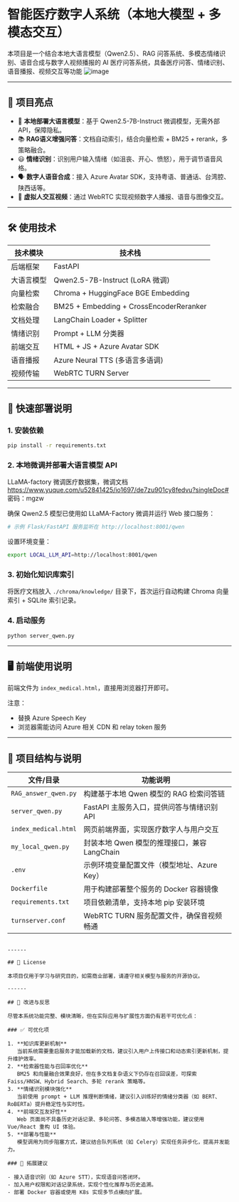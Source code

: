 # 智能医疗数字人系统（本地大模型 + 多模态交互）

本项目是一个结合本地大语言模型（Qwen2.5）、RAG 问答系统、多模态情绪识别、语音合成与数字人视频播报的 AI 医疗问答系统，具备医疗问答、情绪识别、语音播报、视频交互等功能
![image](https://github.com/user-attachments/assets/c1fdfcf9-887d-4395-b2c4-59642a1dd67d)

------

## 📌 项目亮点

- 🧠 **本地部署大语言模型**：基于 Qwen2.5-7B-Instruct 微调模型，无需外部API，保障隐私。
- 📚 **RAG语义增强问答**：文档自动索引，结合向量检索 + BM25 + rerank，多策略融合。
- 😃 **情绪识别**：识别用户输入情绪（如沮丧、开心、愤怒），用于调节语音风格。
- 🗣️ **数字人语音合成**：接入 Azure Avatar SDK，支持粤语、普通话、台湾腔、陕西话等。
- 🎥 **虚拟人交互视频**：通过 WebRTC 实现视频数字人播报、语音与图像交互。

------

## 🛠️ 使用技术

| 技术模块   | 技术栈                                  |
| ---------- | --------------------------------------- |
| 后端框架   | FastAPI                                 |
| 大语言模型 | Qwen2.5-7B-Instruct (LoRA 微调)     |
| 向量检索   | Chroma + HuggingFace BGE Embedding      |
| 检索融合   | BM25 + Embedding + CrossEncoderReranker |
| 文档处理   | LangChain Loader + Splitter             |
| 情绪识别   | Prompt + LLM 分类器                     |
| 前端交互   | HTML + JS + Azure Avatar SDK            |
| 语音播报   | Azure Neural TTS (多语言多语调)         |
| 视频传输   | WebRTC TURN Server                      |

------

## 🚀 快速部署说明

### 1. 安装依赖

```bash
pip install -r requirements.txt
```

### 2. 本地微调并部署大语言模型 API

LLaMA-factory 微调医疗数据集，微调文档
https://www.yuque.com/u52841425/io1697/de7zu901cy8fedvu?singleDoc#  密码：mgzw

确保 Qwen2.5 模型已使用如 LLaMA-Factory 微调并运行 Web 接口服务：

```bash
# 示例 Flask/FastAPI 服务监听在 http://localhost:8001/qwen
```

设置环境变量：

```bash
export LOCAL_LLM_API=http://localhost:8001/qwen
```

### 3. 初始化知识库索引

将医疗文档放入 `./chroma/knowledge/` 目录下，首次运行自动构建 Chroma 向量索引 + SQLite 索引记录。

### 4. 启动服务

```bash
python server_qwen.py
```

------

## 🖥️ 前端使用说明

前端文件为 `index_medical.html`，直接用浏览器打开即可。

注意：

- 替换 Azure Speech Key
- 浏览器需能访问 Azure 相关 CDN 和 relay token 服务

------

## 📁 项目结构与说明

| 文件/目录                  | 功能说明                                                |
|---------------------------|---------------------------------------------------------|
| `RAG_answer_qwen.py`      | 构建基于本地 Qwen 模型的 RAG 检索问答链                |
| `server_qwen.py`          | FastAPI 主服务入口，提供问答与情绪识别 API             |
| `index_medical.html`      | 网页前端界面，实现医疗数字人与用户交互                  |
| `my_local_qwen.py`        | 封装本地 Qwen 模型的推理接口，兼容 LangChain            |
| `.env`                    | 示例环境变量配置文件（模型地址、Azure Key）             |
| `Dockerfile`              | 用于构建部署整个服务的 Docker 容器镜像                  |
| `requirements.txt`        | 项目依赖清单，支持本地 pip 安装环境                     |
| `turnserver.conf`         | WebRTC TURN 服务配置文件，确保音视频畅通

```

------

## 📜 License

本项目仅用于学习与研究目的，如需商业部署，请遵守相关模型与服务的开源协议。

------

## 🧠 改进与反思

尽管本系统功能完整、模块清晰，但在实际应用与扩展性方面仍有若干可优化点：

### ✅ 可优化项

1. **知识库更新机制**  
   当前系统需要重启服务才能加载新的文档，建议引入用户上传接口和动态索引更新机制，提升维护效率。
2. **检索器性能与召回率优化**  
   BM25 和向量融合效果良好，但在多文档复杂语义下仍存在召回误差，可探索 Faiss/HNSW、Hybrid Search、多轮 rerank 策略等。
3. **情绪识别模块强化**  
   当前使用 prompt + LLM 推理判断情绪，建议引入训练好的情绪分类器（如 BERT、RoBERTa）提升稳定性与实时性。
4. **前端交互友好性**  
   Web 页面尚不具备历史对话记录、多轮问答、多模态输入等增强功能，建议使用 Vue/React 重构 UI 体验。
5. **部署与性能**  
   模型调用为同步阻塞方式，建议结合队列系统（如 Celery）实现任务异步化，提高并发能力。

### 🌱 拓展建议

- 接入语音识别（如 Azure STT），实现语音问答闭环。
- 加入用户权限和对话记录系统，实现个性化推荐与历史追溯。
- 部署 Docker 容器或使用 K8s 实现多节点横向扩展。

